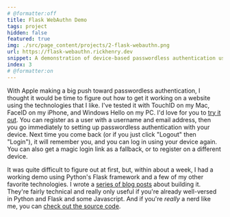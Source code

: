 ```yaml
---
# @formatter:off
title: Flask WebAuthn Demo
tags: project
hidden: false
featured: true
img: ./src/page_content/projects/2-flask-webauthn.png
url: https://flask-webauthn.rickhenry.dev
snippet: A demonstration of device-based passwordless authentication using python.
index: 3
# @formatter:on
---
```


With Apple making a big push toward passwordless authentication, I thought it would be time to figure out how to get it
working on a website using the technologies that I like. I've tested it with TouchID on my Mac, FaceID on my iPhone, and
Windows Hello on my PC. I'd love for you to [try it out](https://flask-webauthn.rickhenry.dev). You can register as a
user with a username and email address, then you go immediately to setting up passwordless authentication with your
device. Next time you come back (or if you just click "Logout" then "Login"), it will remember you, and you can log in
using your device again. You can also get a magic login link as a fallback, or to register on a different device.

It was quite difficult to figure out at first, but, within about a week, I had a working demo using Python's Flask
framework and a few of my other favorite technologies. I wrote
a [series of blog posts](/blog/posts/2022-06-19-flask-webauthn-demo-1) about building it. They're fairly
technical and really only useful if you're already well-versed in Python and Flask and some Javascript. And if you're
*really* a nerd like me, you can [check out the source code](https://github.com/rickh94/flask-webauthn-demo).
